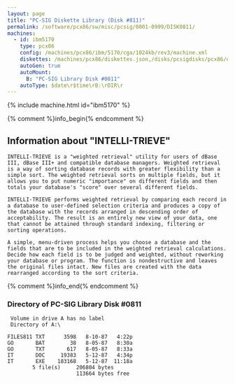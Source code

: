 ```yaml
---
layout: page
title: "PC-SIG Diskette Library (Disk #811)"
permalink: /software/pcx86/sw/misc/pcsig/0001-0999/DISK0811/
machines:
  - id: ibm5170
    type: pcx86
    config: /machines/pcx86/ibm/5170/cga/1024kb/rev3/machine.xml
    diskettes: /machines/pcx86/diskettes.json,/disks/pcsigdisks/pcx86/diskettes.json
    autoGen: true
    autoMount:
      B: "PC-SIG Library Disk #0811"
    autoType: $date\r$time\rB:\rDIR\r
---
```


{% include machine.html id="ibm5170" %}

{% comment %}info_begin{% endcomment %}

## Information about "INTELLI-TRIEVE"

    INTELLI-TRIEVE is a "weighted retrieval" utility for users of dBase
    III, dBase III+ and compatible database managers. Weighted retrieval
    is a way of sorting database records with greater flexibility than a
    simple sort. The weighted retrieval sorts on multiple fields, but it
    allows you to put numeric "importance" on different fields and then
    totals your database's "score" over several different fields.
    
    INTELLI-TRIEVE performs weighted retrieval by comparing each record in
    a database to user-defined selection criteria and produces a copy of
    the database with the records arranged in descending order of
    acceptability. The result is an entirely new view of your data, one
    that cannot be attained through standard indexing, filtering or
    sorting operations.
    
    A simple, menu-driven process helps you choose a database and the
    fields that are to be included in the weighted retrieval calculations.
    Decide how each field is to be judged and weighted, without reworking
    your database or program. The function is nondestructive and leaves
    the original files intact. New files are created with the data
    rearranged according to the sort criteria.
{% comment %}info_end{% endcomment %}


### Directory of PC-SIG Library Disk #0811

     Volume in drive A has no label
     Directory of A:\

    FILES811 TXT      3598   8-10-87   4:22p
    GO       BAT        38   8-05-87   8:30a
    GO       TXT       617   8-05-87   8:33a
    IT       DOC     19383   5-12-87   4:34p
    IT       EXE    183168   5-12-87  11:18a
            5 file(s)     206804 bytes
                          113664 bytes free
